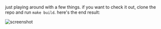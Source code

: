 just playing around with a few things. if you want to check it out, clone the
repo and run `make build`. here's the end result:

![screenshot](http://i.imgur.com/W0RKDeJl.png?1)
